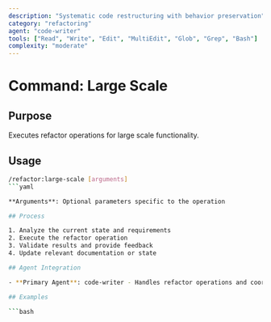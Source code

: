 ```yaml
---
description: "Systematic code restructuring with behavior preservation"
category: "refactoring"
agent: "code-writer"
tools: ["Read", "Write", "Edit", "MultiEdit", "Glob", "Grep", "Bash"]
complexity: "moderate"
---
```


# Command: Large Scale

## Purpose

Executes refactor operations for large scale functionality.

## Usage

```bash
/refactor:large-scale [arguments]
```yaml

**Arguments**: Optional parameters specific to the operation

## Process

1. Analyze the current state and requirements
2. Execute the refactor operation
3. Validate results and provide feedback
4. Update relevant documentation or state

## Agent Integration

- **Primary Agent**: code-writer - Handles refactor operations and coordination

## Examples

```bash
